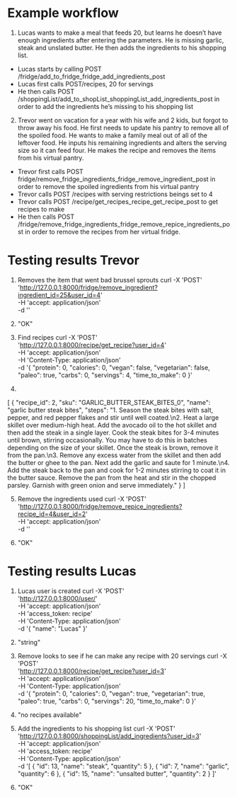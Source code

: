 # Example workflow
1. Lucas wants to make a meal that feeds 20, but learns he doesn’t have enough ingredients after entering the parameters. He is missing garlic, steak and unslated butter. He then adds the ingredients to his shopping list.

- Lucas starts by calling POST /fridge/add_to_fridge_fridge_add_ingredients_post
- Lucas first calls POST/recipes, 20 for servings
- He then calls POST /shoppingList/add_to_shopList_shoppingList_add_ingredients_post in order to add the ingredients he’s missing to his shopping list

2. Trevor went on vacation for a year with his wife and 2 kids, but forgot to throw away his food. He first needs to update his pantry to remove all of the spoiled food. He wants to make a family meal out of all of the leftover food. He inputs his remaining ingredients and alters the serving size so it can feed four. He makes the recipe and removes the items from his virtual pantry.

- Trevor first calls POST fridge/remove_fridge_ingredients_fridge_remove_ingredient_post in order to remove the spoiled ingredients from his virtual pantry
- Trevor calls POST /recipes with serving restrictions beings set to 4
- Trevor calls POST /recipe/get_recipes_recipe_get_recipe_post to get recipes to make
- He then calls POST /fridge/remove_fridge_ingredients_fridge_remove_repice_ingredients_post in order to remove the recipes from her virtual fridge.

# Testing results Trevor
1. Removes the item that went bad brussel sprouts
curl -X 'POST' \
  'http://127.0.0.1:8000/fridge/remove_ingredient?ingredient_id=25&user_id=4' \
  -H 'accept: application/json' \
  -d ''

2. "OK"

3. Find recipes
curl -X 'POST' \
  'http://127.0.0.1:8000/recipe/get_recipe?user_id=4' \
  -H 'accept: application/json' \
  -H 'Content-Type: application/json' \
  -d '{
  "protein": 0,
  "calories": 0,
  "vegan": false,
  "vegetarian": false,
  "paleo": true,
  "carbs": 0,
  "servings": 4,
  "time_to_make": 0
}'

4. 
[
  {
    "recipe_id": 2,
    "sku": "GARLIC_BUTTER_STEAK_BITES_0",
    "name": "garlic butter steak bites",
    "steps": "1. Season the steak bites with salt, pepper, and red pepper flakes and stir until well coated.\n2. Heat a large skillet over medium-high heat. Add the avocado oil to the hot skillet and then add the steak in a single layer. Cook the steak bites for 3-4 minutes until brown, stirring occasionally. You may have to do this in batches depending on the size of your skillet. Once the steak is brown, remove it from the pan.\n3. Remove any excess water from the skillet and then add the butter or ghee to the pan. Next add the garlic and saute for 1 minute.\n4. Add the steak back to the pan and cook for 1-2 minutes stirring to coat it in the butter sauce. Remove the pan from the heat and stir in the chopped parsley. Garnish with green onion and serve immediately."
  }
]

5. Remove the ingredients used
curl -X 'POST' \
  'http://127.0.0.1:8000/fridge/remove_repice_ingredients?recipe_id=4&user_id=2' \
  -H 'accept: application/json' \
  -d ''

6. "OK"


# Testing results Lucas
1. Lucas user is created 
curl -X 'POST' \
  'http://127.0.0.1:8000/user/' \
  -H 'accept: application/json' \
  -H 'access_token: recipe' \
  -H 'Content-Type: application/json' \
  -d '{
  "name": "Lucas"
}'

2. "string"

3. Remove looks to see if he can make any recipe with 20 servings
curl -X 'POST' \
  'http://127.0.0.1:8000/recipe/get_recipe?user_id=3' \
  -H 'accept: application/json' \
  -H 'Content-Type: application/json' \
  -d '{
  "protein": 0,
  "calories": 0,
  "vegan": true,
  "vegetarian": true,
  "paleo": true,
  "carbs": 0,
  "servings": 20,
  "time_to_make": 0
}'

4. "no recipes available"

5. Add the ingredients to his shopping list
curl -X 'POST' \
  'http://127.0.0.1:8000/shoppingList/add_ingredients?user_id=3' \
  -H 'accept: application/json' \
  -H 'access_token: recipe' \
  -H 'Content-Type: application/json' \
  -d '[
  {
    "id": 13,
    "name": "steak",
    "quantity": 5
  },
{
    "id": 7,
    "name": "garlic",
    "quantity": 6
  },
{
    "id": 15,
    "name": "unsalted butter",
    "quantity": 2
  }
]'

6. "OK"
